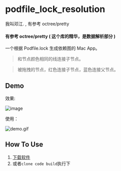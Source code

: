 # podfile_lock_resolution
我叫邓江.                  ,      有参考 octree/pretty




#### 有参考 octree/pretty (   这个库的精华，是数据解析部分  )


一个根据 Podfile.lock 生成依赖图的 Mac App。


> 和节点颜色相同的线连接子节点。


> 被拖拽的节点，红色连接子节点，蓝色连接父节点。

## Demo


效果:


![image](https://github.com/octree/pretty/raw/master/Images/dependency.png)


使用：

![demo.gif](https://github.com/octree/pretty/raw/master/Images/demo.gif)

## How To Use

1. [下载软件](https://github.com/ifgyong/podfile_lock_resolution/releases/)
2. 或者`clone code build`执行下

